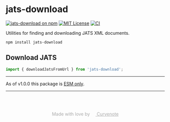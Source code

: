 # jats-download

[![jats-download on npm](https://img.shields.io/npm/v/jats-download.svg)](https://www.npmjs.com/package/jats-download)
[![MIT License](https://img.shields.io/badge/license-MIT-blue.svg)](https://github.com/curvenote/jats/blob/main/LICENSE)
[![CI](https://github.com/curvenote/jats-download/workflows/CI/badge.svg)](https://github.com/curvenote/jats-download/actions)

Utilities for finding and downloading JATS XML documents.

```
npm install jats-download
```


## Download JATS

```typescript
import { downloadJatsFromUrl } from 'jats-download';
```

---

As of v1.0.0 this package is [ESM only](https://gist.github.com/sindresorhus/a39789f98801d908bbc7ff3ecc99d99c).

---

<p style="text-align: center; color: #aaa; padding-top: 50px">
  Made with love by
  <a href="https://curvenote.com" target="_blank" style="color: #aaa">
    <img src="https://curvenote.dev/images/icon.png" style="height: 1em" /> Curvenote
  </a>
</p>
